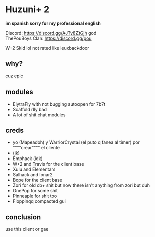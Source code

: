 # Huzuni+ 2
**im spanish sorry for my professional english**<br>

 
Discord: https://discord.gg/AJTy8ZtGjh god<br>
ThePouBoys Clan: https://discord.gg/pou

W+2 Skid lol
not rated like leuxbackdoor
## why?
cuz epic
## modules
- ElytraFly with not bugging autoopen for 7b7t
- Scaffold rlly bad
- A lot of shit chat modules

## creds
- yo (Mapeadoh) y WarriorCrystal (el puto q fanea al timer) por """"crear"""" el cliente<br>
- (jk)<br>
- Emphack (idk)
- W+2 and Travis for the client base
- Xulu and Elementars
- Salhack and Ionar2
- Bope for the client base
- Zori for old cb+ shit but now there isn't anything from zori but duh
- OnePop for some shit
- Pinneaple for shit too
- Floppinqq compacted gui
## conclusion
use this client or gae

